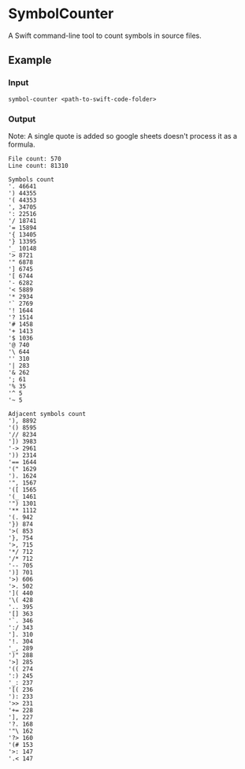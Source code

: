# SymbolCounter

A Swift command-line tool to count symbols in source files.

## Example

### Input

`symbol-counter <path-to-swift-code-folder>`

### Output

Note: A single quote is added so google sheets doesn't process it as a formula.

```
File count: 570
Line count: 81310

Symbols count
'. 46641
') 44355
'( 44353
', 34705
': 22516
'/ 18741
'= 15894
'{ 13405
'} 13395
'_ 10148
'> 8721
'" 6878
'] 6745
'[ 6744
'- 6282
'< 5889
'* 2934
'` 2769
'! 1644
'? 1514
'# 1458
'+ 1413
'$ 1036
'@ 740
'\ 644
'' 310
'| 283
'& 262
'; 61
'% 35
'^ 5
'~ 5

Adjacent symbols count
'), 8892
'() 8595
'// 8234
']) 3983
'-> 2961
')) 2314
'== 1644
'(" 1629
'). 1624
'", 1567
'([ 1565
'(_ 1461
'") 1301
'** 1112
'(. 942
'}) 874
'>( 853
'}, 754
'>, 715
'*/ 712
'/* 712
'-- 705
')] 701
'>) 606
'>. 502
']( 440
'\( 428
'.. 395
'[] 363
'`. 346
':/ 343
']. 310
'!. 304
'_, 289
')" 288
'>] 285
'(( 274
':) 245
'_: 237
'[( 236
'): 233
'>> 231
'+= 228
'], 227
'?. 168
'"\ 162
'?> 160
'(# 153
'>: 147
'.< 147
```
